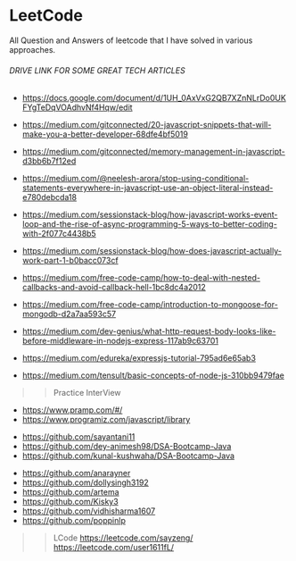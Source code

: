 # LeetCode
All Question and Answers of leetcode that I have solved in various approaches.

######  DRIVE LINK FOR SOME GREAT TECH ARTICLES #####
* https://docs.google.com/document/d/1UH_0AxVxG2QB7XZnNLrDo0UKFYgTeDqVOAdhvNf4Hqw/edit


* https://medium.com/gitconnected/20-javascript-snippets-that-will-make-you-a-better-developer-68dfe4bf5019
* https://medium.com/gitconnected/memory-management-in-javascript-d3bb6b7f12ed
* https://medium.com/@neelesh-arora/stop-using-conditional-statements-everywhere-in-javascript-use-an-object-literal-instead-e780debcda18
* https://medium.com/sessionstack-blog/how-javascript-works-event-loop-and-the-rise-of-async-programming-5-ways-to-better-coding-with-2f077c4438b5
* https://medium.com/sessionstack-blog/how-does-javascript-actually-work-part-1-b0bacc073cf
* https://medium.com/free-code-camp/how-to-deal-with-nested-callbacks-and-avoid-callback-hell-1bc8dc4a2012
* https://medium.com/free-code-camp/introduction-to-mongoose-for-mongodb-d2a7aa593c57
* https://medium.com/dev-genius/what-http-request-body-looks-like-before-middleware-in-nodejs-express-117ab9c63701
* https://medium.com/edureka/expressjs-tutorial-795ad6e65ab3
* https://medium.com/tensult/basic-concepts-of-node-js-310bb9479fae


>>Practice InterView
* https://www.pramp.com/#/
* https://www.programiz.com/javascript/library

>>
* https://github.com/sayantani11
* https://github.com/dey-animesh98/DSA-Bootcamp-Java
* https://github.com/kunal-kushwaha/DSA-Bootcamp-Java

>>
* https://github.com/anarayner
* https://github.com/dollysingh3192
* https://github.com/artema
* https://github.com/Kisky3
* https://github.com/vidhisharma1607
* https://github.com/poppinlp

>>LCode
https://leetcode.com/sayzeng/
https://leetcode.com/user1611fL/
